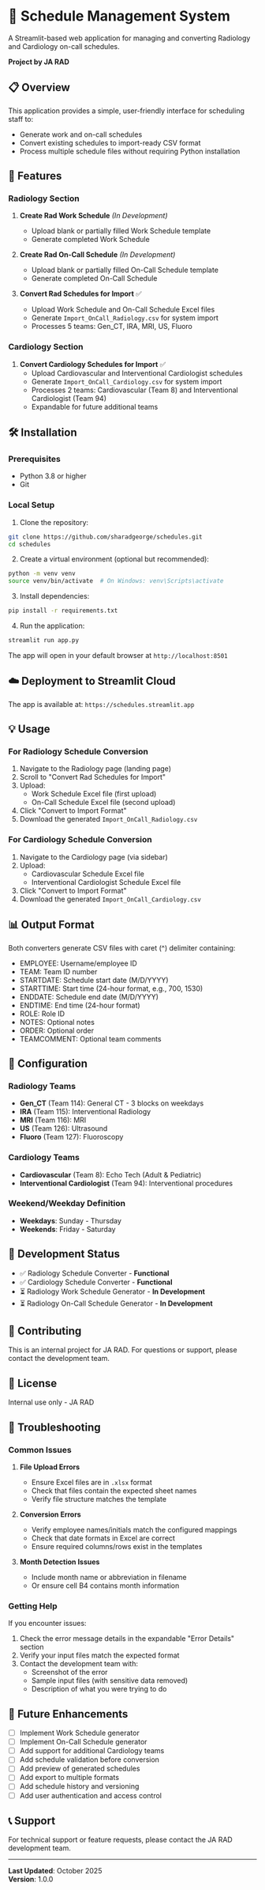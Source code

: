 # 🏥 Schedule Management System

A Streamlit-based web application for managing and converting Radiology and Cardiology on-call schedules.

**Project by JA RAD**

## 📋 Overview

This application provides a simple, user-friendly interface for scheduling staff to:
- Generate work and on-call schedules
- Convert existing schedules to import-ready CSV format
- Process multiple schedule files without requiring Python installation

## 🚀 Features

### Radiology Section
1. **Create Rad Work Schedule** *(In Development)*
   - Upload blank or partially filled Work Schedule template
   - Generate completed Work Schedule

2. **Create Rad On-Call Schedule** *(In Development)*
   - Upload blank or partially filled On-Call Schedule template
   - Generate completed On-Call Schedule

3. **Convert Rad Schedules for Import** ✅
   - Upload Work Schedule and On-Call Schedule Excel files
   - Generate `Import_OnCall_Radiology.csv` for system import
   - Processes 5 teams: Gen_CT, IRA, MRI, US, Fluoro

### Cardiology Section
1. **Convert Cardiology Schedules for Import** ✅
   - Upload Cardiovascular and Interventional Cardiologist schedules
   - Generate `Import_OnCall_Cardiology.csv` for system import
   - Processes 2 teams: Cardiovascular (Team 8) and Interventional Cardiologist (Team 94)
   - Expandable for future additional teams

## 🛠️ Installation

### Prerequisites
- Python 3.8 or higher
- Git

### Local Setup

1. Clone the repository:
```bash
git clone https://github.com/sharadgeorge/schedules.git
cd schedules
```

2. Create a virtual environment (optional but recommended):
```bash
python -m venv venv
source venv/bin/activate  # On Windows: venv\Scripts\activate
```

3. Install dependencies:
```bash
pip install -r requirements.txt
```

4. Run the application:
```bash
streamlit run app.py
```

The app will open in your default browser at `http://localhost:8501`

## ☁️ Deployment to Streamlit Cloud

The app is available at: `https://schedules.streamlit.app`

## 💡 Usage

### For Radiology Schedule Conversion

1. Navigate to the Radiology page (landing page)
2. Scroll to "Convert Rad Schedules for Import"
3. Upload:
   - Work Schedule Excel file (first upload)
   - On-Call Schedule Excel file (second upload)
4. Click "Convert to Import Format"
5. Download the generated `Import_OnCall_Radiology.csv`

### For Cardiology Schedule Conversion

1. Navigate to the Cardiology page (via sidebar)
2. Upload:
   - Cardiovascular Schedule Excel file
   - Interventional Cardiologist Schedule Excel file
3. Click "Convert to Import Format"
4. Download the generated `Import_OnCall_Cardiology.csv`

## 📊 Output Format

Both converters generate CSV files with caret (^) delimiter containing:
- EMPLOYEE: Username/employee ID
- TEAM: Team ID number
- STARTDATE: Schedule start date (M/D/YYYY)
- STARTTIME: Start time (24-hour format, e.g., 700, 1530)
- ENDDATE: Schedule end date (M/D/YYYY)
- ENDTIME: End time (24-hour format)
- ROLE: Role ID
- NOTES: Optional notes
- ORDER: Optional order
- TEAMCOMMENT: Optional team comments

## 🔧 Configuration

### Radiology Teams
- **Gen_CT** (Team 114): General CT - 3 blocks on weekdays
- **IRA** (Team 115): Interventional Radiology
- **MRI** (Team 116): MRI
- **US** (Team 126): Ultrasound
- **Fluoro** (Team 127): Fluoroscopy

### Cardiology Teams
- **Cardiovascular** (Team 8): Echo Tech (Adult & Pediatric)
- **Interventional Cardiologist** (Team 94): Interventional procedures

### Weekend/Weekday Definition
- **Weekdays**: Sunday - Thursday
- **Weekends**: Friday - Saturday

## 🚧 Development Status

- ✅ Radiology Schedule Converter - **Functional**
- ✅ Cardiology Schedule Converter - **Functional**
- ⏳ Radiology Work Schedule Generator - **In Development**
- ⏳ Radiology On-Call Schedule Generator - **In Development**

## 🤝 Contributing

This is an internal project for JA RAD. For questions or support, please contact the development team.

## 📝 License

Internal use only - JA RAD

## 🐛 Troubleshooting

### Common Issues

1. **File Upload Errors**
   - Ensure Excel files are in `.xlsx` format
   - Check that files contain the expected sheet names
   - Verify file structure matches the template

2. **Conversion Errors**
   - Verify employee names/initials match the configured mappings
   - Check that date formats in Excel are correct
   - Ensure required columns/rows exist in the templates

3. **Month Detection Issues**
   - Include month name or abbreviation in filename
   - Or ensure cell B4 contains month information

### Getting Help

If you encounter issues:
1. Check the error message details in the expandable "Error Details" section
2. Verify your input files match the expected format
3. Contact the development team with:
   - Screenshot of the error
   - Sample input files (with sensitive data removed)
   - Description of what you were trying to do

## 🔄 Future Enhancements

- [ ] Implement Work Schedule generator
- [ ] Implement On-Call Schedule generator
- [ ] Add support for additional Cardiology teams
- [ ] Add schedule validation before conversion
- [ ] Add preview of generated schedules
- [ ] Add export to multiple formats
- [ ] Add schedule history and versioning
- [ ] Add user authentication and access control

## 📞 Support

For technical support or feature requests, please contact the JA RAD development team.

---

**Last Updated**: October 2025  
**Version**: 1.0.0
